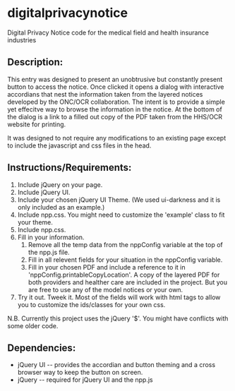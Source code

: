 digitalprivacynotice
====================

Digital Privacy Notice code for the medical field and health insurance industries

Description:
------------

This entry was designed to present an unobtrusive but constantly present button to access the notice. Once clicked it opens a dialog with interactive accordians that nest the information taken from the layered notices developed by the ONC/OCR collaboration. The intent is to provide a simple yet effecitve way to browse the information in the notice. At the bottom of the dialog is a link to a filled out copy of the PDF taken from the HHS/OCR website for printing.

It was designed to not require any modifications to an existing page except to include the javascript and css files in the head.


Instructions/Requirements:
-------------

1. Include jQuery on your page.
2. Include jQuery UI.
3. Include your chosen jQuery UI Theme. (We used ui-darkness and it is only included as an example.)
4. Include npp.css. You might need to customize the 'example' class to fit your theme.
5. Include npp.css. 
6. Fill in your information.
    1. Remove all the temp data from the nppConfig variable at the top of the npp.js file.
    2. Fill in all relevent fields for your situation in the nppConfig variable.
    3. Fill in your chosen PDF and include a reference to it in 'nppConfig.printableCopyLocation'. A copy of the layered PDF for both providers and healther care are included in the project. But you are free to use any of the model notices or your own.
7. Try it out. Tweek it. Most of the fields will work with html tags to allow you to customize the ids/classes for your own css.


N.B. Currently this project uses the jQuery '$'. You might have conflicts with some older code.

Dependencies:
-------------

* jQuery UI -- provides the accordian and button theming and a cross browser way to keep the button on screen. 
* jQuery -- required for jQuery UI and the npp.js
